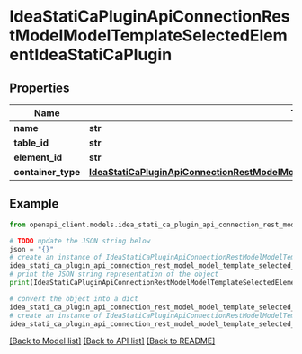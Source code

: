 # IdeaStatiCaPluginApiConnectionRestModelModelTemplateSelectedElementIdeaStatiCaPlugin


## Properties

Name | Type | Description | Notes
------------ | ------------- | ------------- | -------------
**name** | **str** |  | [optional] 
**table_id** | **str** |  | [optional] 
**element_id** | **str** |  | [optional] 
**container_type** | [**IdeaStatiCaPluginApiConnectionRestModelModelTemplateTableContainerTypeIdeaStatiCaPlugin**](IdeaStatiCaPluginApiConnectionRestModelModelTemplateTableContainerTypeIdeaStatiCaPlugin.md) |  | [optional] 

## Example

```python
from openapi_client.models.idea_stati_ca_plugin_api_connection_rest_model_model_template_selected_element_idea_stati_ca_plugin import IdeaStatiCaPluginApiConnectionRestModelModelTemplateSelectedElementIdeaStatiCaPlugin

# TODO update the JSON string below
json = "{}"
# create an instance of IdeaStatiCaPluginApiConnectionRestModelModelTemplateSelectedElementIdeaStatiCaPlugin from a JSON string
idea_stati_ca_plugin_api_connection_rest_model_model_template_selected_element_idea_stati_ca_plugin_instance = IdeaStatiCaPluginApiConnectionRestModelModelTemplateSelectedElementIdeaStatiCaPlugin.from_json(json)
# print the JSON string representation of the object
print(IdeaStatiCaPluginApiConnectionRestModelModelTemplateSelectedElementIdeaStatiCaPlugin.to_json())

# convert the object into a dict
idea_stati_ca_plugin_api_connection_rest_model_model_template_selected_element_idea_stati_ca_plugin_dict = idea_stati_ca_plugin_api_connection_rest_model_model_template_selected_element_idea_stati_ca_plugin_instance.to_dict()
# create an instance of IdeaStatiCaPluginApiConnectionRestModelModelTemplateSelectedElementIdeaStatiCaPlugin from a dict
idea_stati_ca_plugin_api_connection_rest_model_model_template_selected_element_idea_stati_ca_plugin_from_dict = IdeaStatiCaPluginApiConnectionRestModelModelTemplateSelectedElementIdeaStatiCaPlugin.from_dict(idea_stati_ca_plugin_api_connection_rest_model_model_template_selected_element_idea_stati_ca_plugin_dict)
```
[[Back to Model list]](../README.md#documentation-for-models) [[Back to API list]](../README.md#documentation-for-api-endpoints) [[Back to README]](../README.md)


